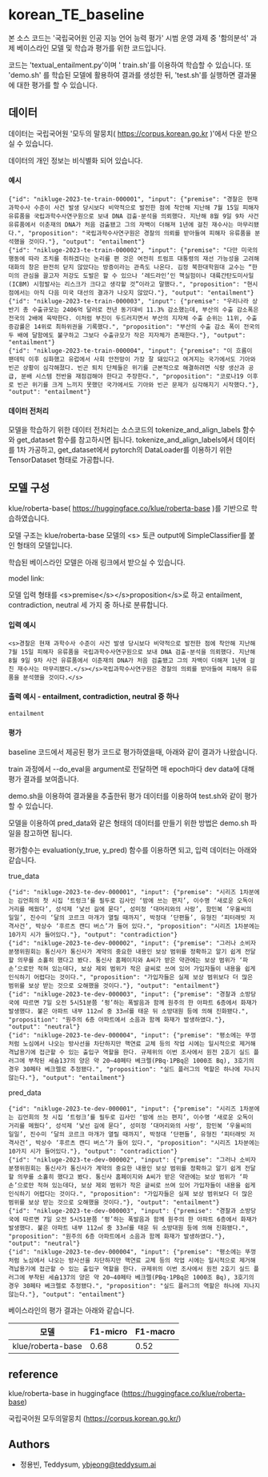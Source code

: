 # korean_TE_baseline

본 소스 코드는 '국립국어원 인공 지능 언어 능력 평가' 시범 운영 과제 중 '함의분석' 과제 베이스라인 모델 및 학습과 평가를 위한 코드입니다.

코드는 'textual_entailment.py'이며 ' train.sh'를 이용하여 학습할 수 있습니다. 또 'demo.sh' 를 학습된 모델에 활용하여 결과를 생성한 뒤, 'test.sh'를 실행하면 결과물에 대한 평가를 할 수 있습니다.




## 데이터

데이터는 국립국어원 '모두의 말뭉치( https://corpus.korean.go.kr )'에서 다운 받으실 수 있습니다.

데이터의 개인 정보는 비식별화 되어 있습니다.

#### 예시

``` 
{"id": "nikluge-2023-te-train-000001", "input": {"premise": "경찰은 현재 과학수사 수준이 사건 발생 당시보다 비약적으로 발전한 점에 착안해 지난해 7월 15일 피해자 유류품을 국립과학수사연구원으로 보내 DNA 검출·분석을 의뢰했다. 지난해 8월 9일 9차 사건 유류품에서 이춘재의 DNA가 처음 검출됐고 그의 자백이 더해져 1년에 걸친 재수사는 마무리됐다.", "proposition": "국립과학수사연구원은 경찰의 의뢰를 받아들여 피해자 유류품을 분석했을 것이다."}, "output": "entailment"}
{"id": "nikluge-2023-te-train-000002", "input": {"premise": "다만 미국의 행동에 따라 조치를 취하겠다는 논리를 편 것은 여전히 트럼프 대통령의 재선 가능성을 고려해 대화의 창은 완전히 닫지 않았다는 방증이라는 관측도 나온다. 김정 북한대학원대 교수는 “한미의 관심을 끌고자 저강도 도발은 할 수 있으나 ‘레드라인’인 핵실험이나 대륙간탄도미사일(ICBM) 시험발사는 리스크가 크다고 생각할 것”이라고 말했다.", "proposition": "현시점에서는 아직 다음 미국 대선의 결과가 나오지 않았다."}, "output": "entailment"}
{"id": "nikluge-2023-te-train-000003", "input": {"premise": "우리나라 상반기 총 수출규모는 2406억 달러로 전년 동기대비 11.3% 감소했는데, 부산의 수출 감소폭은 전국의 2배에 육박한다. 이처럼 부진이 두드러지면서 부산의 지자체 수출 순위는 11위, 수출증감률은 14위로 최하위권을 기록했다.", "proposition": "부산의 수출 감소 폭이 전국의 두 배에 달함에도 불구하고 그보다 수출규모가 작은 지자체가 존재한다."}, "output": "entailment"}
{"id": "nikluge-2023-te-train-000004", "input": {"premise": "이 흐름이 팬데믹 이후 심화했고 유럽에서 사회 안전망이 가장 잘 돼있다고 여겨지는 국가에서도 기아와 빈곤 상황이 심각해졌다. 빈곤 퇴치 단체들은 위기를 근본적으로 해결하려면 식량 생산과 공급, 분배 시스템 전반을 재점검해야 한다고 주장한다.", "proposition": "코로나19 이후로 빈곤 위기를 크게 느끼지 못했던 국가에서도 기아와 빈곤 문제가 심각해지기 시작했다."}, "output": "entailment"}
```

#### 데이터 전처리

모델을 학습하기 위한 데이터 전처리는 소스코드의 tokenize_and_align_labels 함수와 get_dataset 함수를 참고하시면 됩니다. tokenize_and_align_labels에서 데이터를 1차 가공하고, get_dataset에서 pytorch의 DataLoader를 이용하기 위한 TensorDataset 형태로 가공합니다.


## 모델 구성

klue/roberta-base( https://huggingface.co/klue/roberta-base )를 기반으로 학습하였습니다.

모델 구조는 klue/roberta-base 모델의 \<s> 토큰 output에 SimpleClassifier를 붙인 형태의 모델입니다.

학습된 베이스라인 모델은 아래 링크에서 받으실 수 있습니다.

model link:

모델 입력 형태를 \<s>premise\</s>\</s>proposition\</s>로 하고 entailment, contradiction, neutral 세 가지 중 하나로 분류합니다.


#### 입력 예시

```
<s>경찰은 현재 과학수사 수준이 사건 발생 당시보다 비약적으로 발전한 점에 착안해 지난해 7월 15일 피해자 유류품을 국립과학수사연구원으로 보내 DNA 검출·분석을 의뢰했다. 지난해 8월 9일 9차 사건 유류품에서 이춘재의 DNA가 처음 검출됐고 그의 자백이 더해져 1년에 걸친 재수사는 마무리됐다.</s></s>국립과학수사연구원은 경찰의 의뢰를 받아들여 피해자 유류품을 분석했을 것이다.</s>
```

#### 출력 예시 - entailment, contradiction, neutral 중 하나

```
entailment
```

#### 평가

baseline 코드에서 제공된 평가 코드로 평가하였을때, 아래와 같이 결과가 나왔습니다.

train 과정에서 --do_eval을 argument로 전달하면 매 epoch마다 dev data에 대해 평가 결과를 보여줍니다.

demo.sh을 이용하여 결과물을 추출한뒤 평가 데이터를 이용하여 test.sh와 같이 평가할 수 있습니다.

모델을 이용하여 pred_data와 같은 형태의 데이터를 만들기 위한 방법은 demo.sh 파일을 참고하면 됩니다.

평가함수는 evaluation(y_true, y_pred) 함수를 이용하면 되고, 입력 데이터는 아래와 같습니다.

true_data

``` 
{"id": "nikluge-2023-te-dev-000001", "input": {"premise": "시리즈 1차분에는 김언희의 첫 시집 ‘트렁크’를 필두로 김사인 ‘밤에 쓰는 편지’, 이수명 ‘새로운 오독이 거리를 메웠다’, 성석제 ‘낯선 길에 묻다’, 성미정 ‘대머리와의 사랑’, 함민복 ‘우울씨의 일일’, 진수미 ‘달의 코르크 마개가 열릴 때까지’, 박정대 ‘단편들’, 유형진 ‘피터래빗 저격사건’, 박상수 ‘후르츠 캔디 버스’가 들어 있다.", "proposition": "시리즈 1차분에는 10가지 시가 들어있다."}, "output": "contradiction"}
{"id": "nikluge-2023-te-dev-000002", "input": {"premise": "그러나 소비자분쟁위원회는 통신사가 통신사가 계약의 중요한 내용인 보상 범위를 정확하고 알기 쉽게 전달할 의무를 소홀히 했다고 봤다. 통신사 홈페이지와 A씨가 받은 약관에는 보상 범위가 ‘파손’으로만 적혀 있는데다, 보상 제외 범위가 작은 글씨로 쓰여 있어 가입자들이 내용을 쉽게 인식하기 어렵다는 것이다.", "proposition": "가입자들은 실제 보상 범위보다 더 많은 범위를 보상 받는 것으로 오해했을 것이다."}, "output": "entailment"}
{"id": "nikluge-2023-te-dev-000003", "input": {"premise": "경찰과 소방당국에 따르면 7일 오전 5시51분쯤 ‘펑’하는 폭발음과 함께 원주의 한 아파트 6층에서 화재가 발생했다. 불은 아파트 내부 112㎡ 중 33㎡를 태운 뒤 소방대원 등에 의해 진화됐다.", "proposition": "원주의 6층 아파트에서 소음과 함께 화재가 발생하였다."}, "output": "neutral"}
{"id": "nikluge-2023-te-dev-000004", "input": {"premise": "평소에는 뚜껑처럼 노심에서 나오는 방사선을 차단하지만 핵연료 교체 등의 작업 시에는 일시적으로 제거해 격납용기에 접근할 수 있는 출입구 역할을 한다. 규제위의 이번 조사에서 원전 2호기 실드 플러그에 부착된 세슘137의 양은 약 20~40페타 베크렐(PBq·1PBq은 1000조 Bq), 3호기의 경우 30페타 베크렐로 추정됐다.", "proposition": "실드 플러그의 역할은 하나에 지나지 않는다."}, "output": "entailment"}
```


pred_data

```
{"id": "nikluge-2023-te-dev-000001", "input": {"premise": "시리즈 1차분에는 김언희의 첫 시집 ‘트렁크’를 필두로 김사인 ‘밤에 쓰는 편지’, 이수명 ‘새로운 오독이 거리를 메웠다’, 성석제 ‘낯선 길에 묻다’, 성미정 ‘대머리와의 사랑’, 함민복 ‘우울씨의 일일’, 진수미 ‘달의 코르크 마개가 열릴 때까지’, 박정대 ‘단편들’, 유형진 ‘피터래빗 저격사건’, 박상수 ‘후르츠 캔디 버스’가 들어 있다.", "proposition": "시리즈 1차분에는 10가지 시가 들어있다."}, "output": "contradiction"}
{"id": "nikluge-2023-te-dev-000002", "input": {"premise": "그러나 소비자분쟁위원회는 통신사가 통신사가 계약의 중요한 내용인 보상 범위를 정확하고 알기 쉽게 전달할 의무를 소홀히 했다고 봤다. 통신사 홈페이지와 A씨가 받은 약관에는 보상 범위가 ‘파손’으로만 적혀 있는데다, 보상 제외 범위가 작은 글씨로 쓰여 있어 가입자들이 내용을 쉽게 인식하기 어렵다는 것이다.", "proposition": "가입자들은 실제 보상 범위보다 더 많은 범위를 보상 받는 것으로 오해했을 것이다."}, "output": "entailment"}
{"id": "nikluge-2023-te-dev-000003", "input": {"premise": "경찰과 소방당국에 따르면 7일 오전 5시51분쯤 ‘펑’하는 폭발음과 함께 원주의 한 아파트 6층에서 화재가 발생했다. 불은 아파트 내부 112㎡ 중 33㎡를 태운 뒤 소방대원 등에 의해 진화됐다.", "proposition": "원주의 6층 아파트에서 소음과 함께 화재가 발생하였다."}, "output": "neutral"}
{"id": "nikluge-2023-te-dev-000004", "input": {"premise": "평소에는 뚜껑처럼 노심에서 나오는 방사선을 차단하지만 핵연료 교체 등의 작업 시에는 일시적으로 제거해 격납용기에 접근할 수 있는 출입구 역할을 한다. 규제위의 이번 조사에서 원전 2호기 실드 플러그에 부착된 세슘137의 양은 약 20~40페타 베크렐(PBq·1PBq은 1000조 Bq), 3호기의 경우 30페타 베크렐로 추정됐다.", "proposition": "실드 플러그의 역할은 하나에 지나지 않는다."}, "output": "entailment"}
```

베이스라인의 평가 결과는 아래와 같습니다.

| 모델              | F1-micro   | F1-macro |
| ----------------- | ---- | ---- |
| klue/roberta-base | 0.68 | 0.52 |


## reference

klue/roberta-base in huggingface (https://huggingface.co/klue/roberta-base)

국립국어원 모두의말뭉치 (https://corpus.korean.go.kr/)

## Authors

- 정용빈, Teddysum, ybjeong@teddysum.ai
